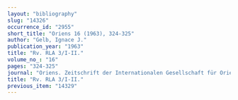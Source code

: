 ```yaml
---
layout: "bibliography"
slug: "14326"
occurrence_id: "2955"
short_title: "Oriens 16 (1963), 324-325"
author: "Gelb, Ignace J."
publication_year: "1963"
title: "Rv. RLA 3/I-II."
volume_no_: "16"
pages: "324-325"
journal: "Oriens. Zeitschrift der Internationalen Gesellschaft für Orientforschung"
title: "Rv. RLA 3/I-II."
previous_item: "14329"
---
```

